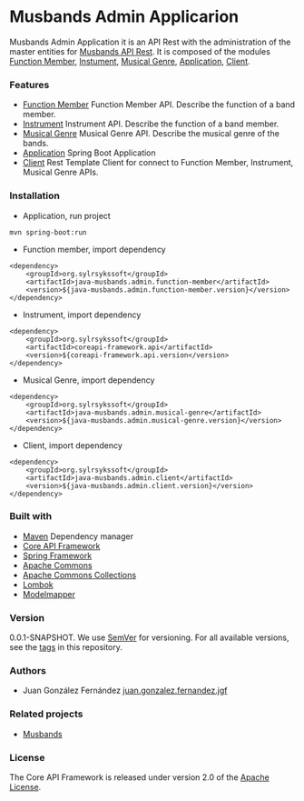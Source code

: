 # Musbands Admin Applicarion

Musbands Admin Application it is an API Rest with the administration of the master entities for [Musbands API Rest](https://github.com/sylarsykes/java-musbands). It is composed of the modules [Function Member](https://github.com/sylarsykes/java-musbands-admin/tree/master/java-musbands-admin.function-member), [Instument](https://github.com/sylarsykes/java-musbands-admin/tree/master/java-musbands-admin.instrument), [Musical Genre](https://github.com/sylarsykes/java-musbands-admin/tree/master/java-musbands-admin.musical-genre), [Application](https://github.com/sylarsykes/java-musbands-admin/tree/master/java-musbands-admin.application), [Client](https://github.com/sylarsykes/java-musbands-admin/tree/master/java-musbands-admin.client).


### Features
* [Function Member](https://github.com/sylarsykes/java-musbands-admin/tree/master/java-musbands-admin.function-member) Function Member API. Describe the function of a band member.
* [Instrument](https://github.com/sylarsykes/java-musbands-admin/tree/master/java-musbands-admin.instrument) Instrument API. Describe the function of a band member.
* [Musical Genre](https://github.com/sylarsykes/java-musbands-admin/tree/master/java-musbands-admin.musical-genre) Musical Genre API. Describe the musical genre of the bands.
* [Application](https://github.com/sylarsykes/java-musbands-admin/tree/master/java-musbands-admin.application) Spring Boot Application
* [Client](https://github.com/sylarsykes/java-musbands-admin/tree/master/java-musbands-admin.client) Rest Template Client for connect to Function Member, Instrument, Musical Genre APIs.


### Installation

- Application, run project

```
mvn spring-boot:run
```

- Function member, import dependency

```
<dependency>
	<groupId>org.sylrsykssoft</groupId>
	<artifactId>java-musbands.admin.function-member</artifactId>
	<version>${java-musbands.admin.function-member.version}</version>
</dependency>
```
- Instrument, import dependency

```
<dependency>	
	<groupId>org.sylrsykssoft</groupId>
	<artifactId>coreapi-framework.api</artifactId>
	<version>${coreapi-framework.api.version</version>
</dependency>
```
- Musical Genre, import dependency

```
<dependency>
	<groupId>org.sylrsykssoft</groupId>
	<artifactId>java-musbands.admin.musical-genre</artifactId>
	<version>${java-musbands.admin.musical-genre.version}</version>
</dependency>
```
- Client, import dependency

```
<dependency>
	<groupId>org.sylrsykssoft</groupId>
	<artifactId>java-musbands.admin.client</artifactId>
	<version>${java-musbands.admin.client.version}</version>
</dependency>
```

### Built with

- [Maven](https://mvnrepository.com/) Dependency manager
- [Core API Framework](https://github.com/sylarsykes/coreapi-framework)
- [Spring Framework](https://github.com/spring-projects/spring-framework)
- [Apache Commons](https://github.com/apache/commons-lang)
- [Apache Commons Collections](https://github.com/apache/commons-collections/)
- [Lombok](https://projectlombok.org/)
- [Modelmapper](http://modelmapper.org/getting-started/)


### Version

0.0.1-SNAPSHOT. We use [SemVer](https://semver.org/) for versioning. For all available versions, see the [tags](https://github.com/sylarsykes/coreapi-framework/tags) in this repository.


### Authors

- Juan González Fernández [juan.gonzalez.fernandez.jgf](https://github.com/sylarsykes)

### Related projects

- [Musbands](https://github.com/sylarsykes/java-musbands)


### License

The Core API Framework is released under version 2.0 of the [Apache License](https://www.apache.org/licenses/LICENSE-2.0).
